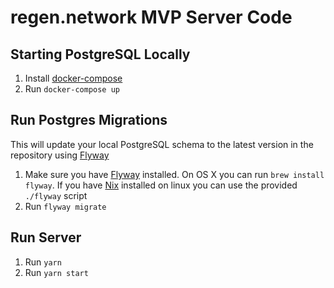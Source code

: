 # regen.network MVP Server Code

## Starting PostgreSQL Locally

1. Install [docker-compose](https://docs.docker.com/compose/install/)
2. Run `docker-compose up`

## Run Postgres Migrations

This will update your local PostgreSQL schema to the latest version in the repository
using [Flyway](https://flywaydb.org/)

1. Make sure you have [Flyway](https://flywaydb.org/) installed. On OS X you can
run `brew install flyway`. If you have [Nix](https://nixos.org/nix/) installed on
linux you can use the provided `./flyway` script
2. Run `flyway migrate`

## Run Server

1. Run `yarn`
2. Run `yarn start`